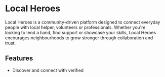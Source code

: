 # Local Heroes
Local Heroes is a community-driven platform designed to connect everyday people with local helper, volunteers or professionals. Whether you're looking to lend a hand, find support or showcase your skills, Local Heroes encourages neighbourhoods to grow stronger through collaboration and trust.

## Features
- Discover and connect with verified 
